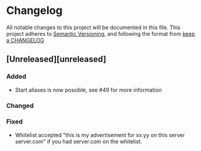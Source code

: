 # Changelog
All notable changes to this project will be documented in this file.
This project adheres to [Semantic Versioning](http://semver.org/), and following the format from [keep a CHANGELOG](http://keepachangelog.com/)

## [Unreleased][unreleased]
### Added
- Start aliases is now possible, see #49 for more information

### Changed

### Fixed
 - Whitelist accepted "this is my advertisement for xx.yy on this server server.com" if you had server.com on the whitelist.
